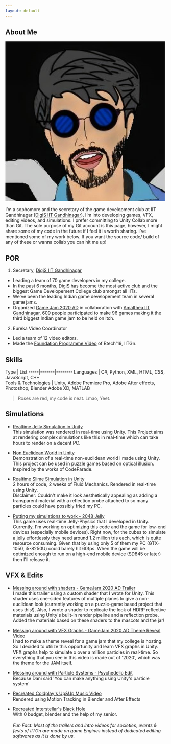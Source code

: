```yaml
---
layout: default
---
```


## About Me

<img class="profile-picture" src="me3.jpg">

I’m a sophomore and the secretary of the game development club at IIT Gandhinagar ([DigiS IIT Gandhinagar](https://www.instagram.com/digis_iitgn/)). I’m into developing games, VFX, editing videos, and simulations. I prefer committing to Unity Collab more than Git. The sole purpose of my Git account is this page, however, I might share some of my code in the future if I feel it is worth sharing. I’ve mentioned some of my work below. If you want the source code/ build of any of these or wanna collab you can hit me up!

## POR
1. Secretary, [DigiS IIT Gandhinagar](https://www.instagram.com/digis_iitgn/)
  * Leading a team of 70 game developers in my college. 
  * In the past 6 months, DigiS has become the most active club and the biggest Game Developement College club amongst all IITs.
  * We've been the leading Indian game developement team in several game jams.
  * Organized [Game Jam 2020 AD](https://itch.io/jam/gamejam-2020-ad) in collaboration with [Amalthea IIT Gandhinagar](https://www.instagram.com/amalthea_iitgn/). 609 people         participated to make 96 games making it the third biggest Indian game jam to be held on itch.
  

2. Eureka Video Coordinator
  * Led a team of 12 video editors.
  * Made the [Foundation Programme Video](https://youtu.be/SLwEwTwHNhM) of Btech'19, IITGn.

## Skills

Type | List
-----|-------|--------
Languages | C#, Python, XML, HTML, CSS, JavaScript, C++  
Tools & Technologies | Unity, Adobe Premiere Pro, Adobe After effects, Photoshop, Blender Adobe XD, MATLAB


> Roses are red, my code is neat. Lmao, Yeet.


## Simulations

* [Realtime Jelly Simulation in Unity](https://youtu.be/fMwoglpPgFk)<br>
  This simulation was rendered in real-time using Unity. This Project aims at rendering complex simulations like this in real-time which can take hours to render on a decent PC.
  
* [Non Euclidean World in Unity](https://youtu.be/fMwoglpPgFk)<br>
  Demonstration of a real-time non-euclidean world I made using Unity. This project can be used in puzzle games based on optical illusion. Inspired by the works of CodeParade.
 
* [Realtime Slime Simulation in Unity](https://youtu.be/a__DdXiYQ-U)<br>
  2 hours of code, 2 weeks of Fluid Mechanics. Rendered in real-time using Unity.<br>
  Disclaimer: Couldn't make it look aesthetically appealing as adding a transparent material with a reflection probe attached to so many particles could have possibly fried my     PC.
  
* [Putting my simulations to work - 2048 Jelly](https://youtu.be/9tfnqnrit_0)<br> 
  This game uses real-time Jelly-Physics that I developed in Unity. Currently, I'm working on optimizing this code and the game for low-end devices (especially mobile devices).
  Right now, for the cubes to simulate a jelly effortlessly they need around 1.2 million tris each, which is quite resource consuming. Given that by using only 5 of them my PC     (GTX-1050, i5-8250U) could barely hit 60fps. When the game will be optimized enough to run on a high-end mobile device (SD845 or later) then I'll release it. 
  

## VFX & Edits
  
* [Messing around with shaders - GameJam 2020 AD Trailer](https://youtu.be/4zfHbw6GRes)<br> 
  I made this trailer using a custom shader that I wrote for Unity. This shader uses one-sided features of multiple planes to give a non-euclidean look (currently working on a     puzzle-game based project that uses this!).  Also, I wrote a shader to replicate the look of HDRP reflective materials using Unity's built-in render pipeline and a reflection   probe. Added the materials based on these shaders to the mascots and the jar!
  
* [Messing around with VFX Graphs - GameJam 2020 AD Theme Reveal Video](https://youtu.be/kPlAOdrKgbw)<br> 
  I had to make a theme reveal for a game jam that my college is hosting. So I decided to utilize this opportunity and learn VFX graphs in Unity. VFX graphs help to simulate o     over a million particles in real-time. So everything that you see in this video is made out of '2020', which was the theme for the JAM itself.
  
 * [Messing around with Particle Systems - Psychedelic Edit](https://youtu.be/ofWcNlWYwnI)<br> 
   Because Dani said 'You can make anything using Unity's particle system'
  
 * [Recreated Coldplay's Up&Up Music Video](https://youtu.be/gy9gc2orpCY)<br> 
   Rendered using Motion Tracking in Blender and After Effects
   
 * [Recreated Interstellar's Black Hole](https://youtu.be/pGvQrE8Plsc)<br> 
   With 0 budget, blender and the help of my senior.<br><br>
   *Fun Fact: Most of the trailers and intro videos for societies, events & fests of IITGn are made on game Engines instead of dedicated editing softwares as it is done by us.*
  
 

